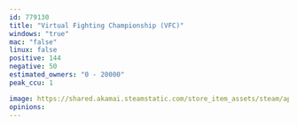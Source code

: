 ```yaml
---
id: 779130
title: "Virtual Fighting Championship (VFC)"
windows: "true"
mac: "false"
linux: false
positive: 144
negative: 50
estimated_owners: "0 - 20000"
peak_ccu: 1

image: https://shared.akamai.steamstatic.com/store_item_assets/steam/apps/779130/header.jpg?t=1732315593
opinions:
---
```


